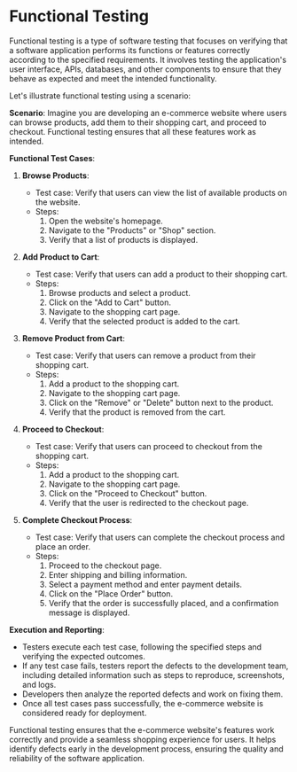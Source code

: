 # Functional Testing
Functional testing is a type of software testing that focuses on verifying that a software application performs its functions or features correctly according to the specified requirements. It involves testing the application's user interface, APIs, databases, and other components to ensure that they behave as expected and meet the intended functionality.

Let's illustrate functional testing using a scenario:

**Scenario**: Imagine you are developing an e-commerce website where users can browse products, add them to their shopping cart, and proceed to checkout. Functional testing ensures that all these features work as intended.

**Functional Test Cases**:

1. **Browse Products**:
   - Test case: Verify that users can view the list of available products on the website.
   - Steps:
     1. Open the website's homepage.
     2. Navigate to the "Products" or "Shop" section.
     3. Verify that a list of products is displayed.

2. **Add Product to Cart**:
   - Test case: Verify that users can add a product to their shopping cart.
   - Steps:
     1. Browse products and select a product.
     2. Click on the "Add to Cart" button.
     3. Navigate to the shopping cart page.
     4. Verify that the selected product is added to the cart.

3. **Remove Product from Cart**:
   - Test case: Verify that users can remove a product from their shopping cart.
   - Steps:
     1. Add a product to the shopping cart.
     2. Navigate to the shopping cart page.
     3. Click on the "Remove" or "Delete" button next to the product.
     4. Verify that the product is removed from the cart.

4. **Proceed to Checkout**:
   - Test case: Verify that users can proceed to checkout from the shopping cart.
   - Steps:
     1. Add a product to the shopping cart.
     2. Navigate to the shopping cart page.
     3. Click on the "Proceed to Checkout" button.
     4. Verify that the user is redirected to the checkout page.

5. **Complete Checkout Process**:
   - Test case: Verify that users can complete the checkout process and place an order.
   - Steps:
     1. Proceed to the checkout page.
     2. Enter shipping and billing information.
     3. Select a payment method and enter payment details.
     4. Click on the "Place Order" button.
     5. Verify that the order is successfully placed, and a confirmation message is displayed.

**Execution and Reporting**:

- Testers execute each test case, following the specified steps and verifying the expected outcomes.
- If any test case fails, testers report the defects to the development team, including detailed information such as steps to reproduce, screenshots, and logs.
- Developers then analyze the reported defects and work on fixing them.
- Once all test cases pass successfully, the e-commerce website is considered ready for deployment.

Functional testing ensures that the e-commerce website's features work correctly and provide a seamless shopping experience for users. It helps identify defects early in the development process, ensuring the quality and reliability of the software application.